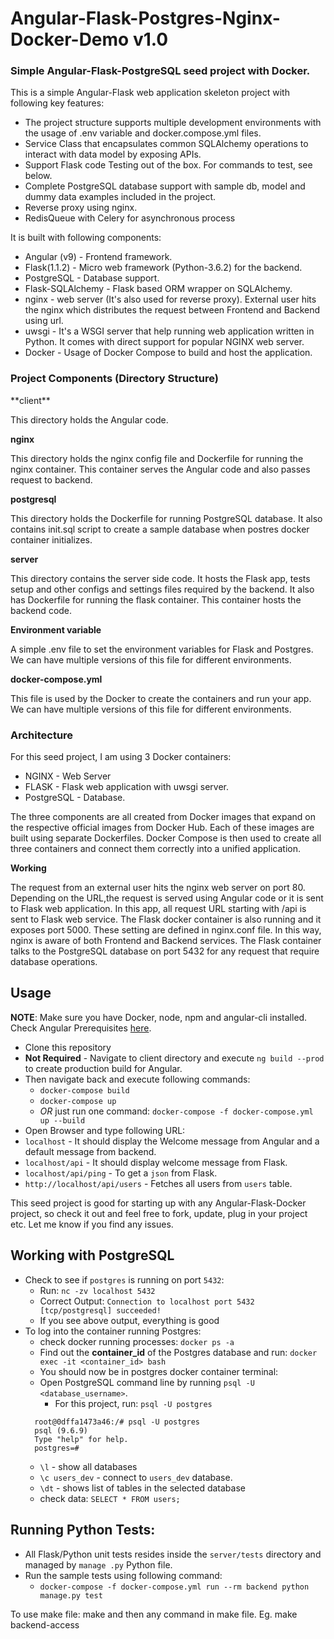 <h1>Angular-Flask-Postgres-Nginx-Docker-Demo v1.0</h1>
<h3>Simple Angular-Flask-PostgreSQL seed project with Docker.</h3>

This is a simple Angular-Flask web application skeleton project with following key features:

* The project structure supports multiple development environments with the usage of .env variable and docker.compose.yml files.
* Service Class that encapsulates common SQLAlchemy operations to interact with data model by exposing APIs.
* Support Flask code Testing out of the box. For commands to test, see below.
* Complete PostgreSQL database support with sample db, model and dummy data examples included in the project.
* Reverse proxy using nginx.
* RedisQueue with Celery for asynchronous process 

It is built with following components:
* Angular (v9) - Frontend framework.
* Flask(1.1.2) - Micro web framework (Python-3.6.2) for the backend.
* PostgreSQL - Database support.
* Flask-SQLAlchemy - Flask based ORM wrapper on SQLAlchemy.
* nginx - web server (It's also used for reverse proxy). External user hits the nginx which distributes the request between Frontend and Backend using url.
* uwsgi - It's a WSGI server that help running web application written in Python. It comes with direct support for popular NGINX web server.
* Docker - Usage of Docker Compose to build and host the application.

<h3>Project Components (Directory Structure)</h3>
**client**
<p>This directory holds the Angular code.</p>

**nginx**
<p>This directory holds the nginx config file and Dockerfile for running the nginx container. This container serves the Angular code and also passes request to backend.</p>

**postgresql**
<p>This directory holds the Dockerfile for running PostgreSQL database. It also contains init.sql script to create a sample database when postres docker container initializes.</p>

**server**
<p>This directory contains the server side code. It hosts the Flask app, tests setup and other configs and settings files required by the backend. It also has Dockerfile for running the flask container. This container hosts the backend code.</p>

**Environment variable**
<p>A simple .env file to set the environment variables for Flask and Postgres. We can have multiple versions of this file for different environments.</p>

**docker-compose.yml**
<p>This file is used by the Docker to create the containers and run your app. We can have multiple versions of this file for different environments.</p>

<h3>Architecture</h3>
For this seed project, I am using 3 Docker containers:

* NGINX - Web Server
* FLASK - Flask web application with uwsgi server.
* PostgreSQL - Database.
<p>The three components are all created from Docker images that expand on the respective official images from Docker Hub. Each of these images are built using separate Dockerfiles. Docker Compose is then used to create all three containers and connect them correctly into a unified application.</p>

**Working**
<p>The request from an external user hits the nginx web server on port 80. Depending on the URL,the request is served using Angular code or it is sent to Flask web application. In this app, all request URL starting with /api is sent to Flask web service. The Flask docker container is also running and it exposes port 5000. These setting are defined in nginx.conf file. In this way, nginx is aware of both Frontend and Backend services. The Flask container talks to the PostgreSQL database on port 5432 for any request that require database operations.</p>

## Usage

**NOTE**: Make sure you have Docker, node, npm and angular-cli installed. Check Angular
Prerequisites [here](https://github.com/angular/angular-cli#prerequisites).

- Clone this repository
- **Not Required** - Navigate to client directory and execute `ng build --prod` to create production build for Angular.
- Then navigate back and execute following commands:
  - `docker-compose build`
  - `docker-compose up`
  - _OR_ just run one command: `docker-compose -f docker-compose.yml up --build`
- Open Browser and type following URL:
- `localhost` - It should display the Welcome message from Angular and a default message from
  backend.
- `localhost/api` - It should display welcome message from Flask.
- `localhost/api/ping` - To get a `json` from Flask.
- `http://localhost/api/users` - Fetches all users from `users` table.

This seed project is good for starting up with any Angular-Flask-Docker project, so check it out and feel free to fork, update, plug in your project etc. Let me know if you find any issues.

## Working with PostgreSQL

- Check to see if `postgres` is running on port `5432`:
  - Run: `nc -zv localhost 5432`
  - Correct Output: `Connection to localhost port 5432 [tcp/postgresql] succeeded!`
  - If you see above output, everything is good
- To log into the container running Postgres:
  - check docker running processes: `docker ps -a`
  - Find out the **container_id** of the Postgres database and run: `docker exec -it <container_id> bash`
  - You should now be in postgres docker container terminal:
  - Open PostgreSQL command line by running `psql -U <database_username>`.
    - For this project, run: `psql -U postgres`
  ```
    root@0dffa1473a46:/# psql -U postgres
    psql (9.6.9)
    Type "help" for help.
    postgres=#
  ```
  - `\l` - show all databases
  - `\c users_dev` - connect to `users_dev` database.
  - `\dt` - shows list of tables in the selected database
  - check data: `SELECT * FROM users;`

## Running Python Tests:

- All Flask/Python unit tests resides inside the `server/tests` directory and managed by `manage .py` Python file.
- Run the sample tests using following command:
  - `docker-compose -f docker-compose.yml run --rm backend python manage.py test`


To use make file: make and then any command in make file. Eg.
make backend-access